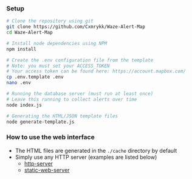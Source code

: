 ### Setup
```sh
# Clone the repository using git
git clone https://github.com/Cxmrykk/Waze-Alert-Map
cd Waze-Alert-Map
```
```sh
# Install node dependencies using NPM
npm install
```
```sh
# Create the .env configuration file from the template
# Note: you must set your ACCESS_TOKEN
# Your access token can be found here: https://account.mapbox.com/
cp .env.template .env
nano .env
```
```sh
# Running the database server (must run at least once)
# Leave this running to collect alerts over time
node index.js

# Generating the HTML/JSON template files
node generate-template.js
```
### How to use the web interface
- The HTML files are generated in the `./cache` directory by default
- Simply use any HTTP server (examples are listed below)
  - [http-server](https://www.npmjs.com/package/http-server)
  - [static-web-server](https://github.com/static-web-server/static-web-server)
